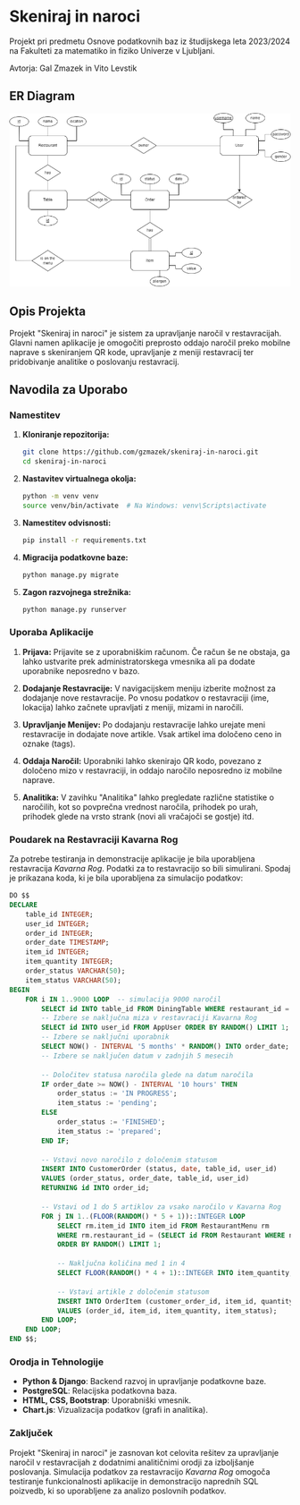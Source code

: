 # Skeniraj in naroci

Projekt pri predmetu Osnove podatkovnih baz iz študijskega leta 2023/2024 na Fakulteti za matematiko in fiziko Univerze v Ljubljani.

Avtorja: Gal Zmazek in Vito Levstik

## ER Diagram
![ER diagram](https://github.com/gzmazek/skeniraj-in-naroci/blob/main/ER_diagram.png?raw=true)

## Opis Projekta

Projekt "Skeniraj in naroci" je sistem za upravljanje naročil v restavracijah. Glavni namen aplikacije je omogočiti preprosto oddajo naročil preko mobilne naprave s skeniranjem QR kode, upravljanje z meniji restavracij ter pridobivanje analitike o poslovanju restavracij.

## Navodila za Uporabo

### Namestitev

1. **Kloniranje repozitorija:**

   ```bash
   git clone https://github.com/gzmazek/skeniraj-in-naroci.git
   cd skeniraj-in-naroci
   ```

2. **Nastavitev virtualnega okolja:**

   ```bash
   python -m venv venv
   source venv/bin/activate  # Na Windows: venv\Scripts\activate
   ```

3. **Namestitev odvisnosti:**

   ```bash
   pip install -r requirements.txt
   ```

4. **Migracija podatkovne baze:**

   ```bash
   python manage.py migrate
   ```

5. **Zagon razvojnega strežnika:**

   ```bash
   python manage.py runserver
   ```

### Uporaba Aplikacije

1. **Prijava:**
   Prijavite se z uporabniškim računom. Če račun še ne obstaja, ga lahko ustvarite prek administratorskega vmesnika ali pa dodate uporabnike neposredno v bazo.

2. **Dodajanje Restavracije:**
   V navigacijskem meniju izberite možnost za dodajanje nove restavracije. Po vnosu podatkov o restavraciji (ime, lokacija) lahko začnete upravljati z meniji, mizami in naročili.

3. **Upravljanje Menijev:**
   Po dodajanju restavracije lahko urejate meni restavracije in dodajate nove artikle. Vsak artikel ima določeno ceno in oznake (tags).

4. **Oddaja Naročil:**
   Uporabniki lahko skenirajo QR kodo, povezano z določeno mizo v restavraciji, in oddajo naročilo neposredno iz mobilne naprave.

5. **Analitika:**
   V zavihku "Analitika" lahko pregledate različne statistike o naročilih, kot so povprečna vrednost naročila, prihodek po urah, prihodek glede na vrsto strank (novi ali vračajoči se gostje) itd.

### Poudarek na Restavraciji Kavarna Rog

Za potrebe testiranja in demonstracije aplikacije je bila uporabljena restavracija *Kavarna Rog*. Podatki za to restavracijo so bili simulirani. Spodaj je prikazana koda, ki je bila uporabljena za simulacijo podatkov:

```sql
DO $$
DECLARE
    table_id INTEGER;
    user_id INTEGER;
    order_id INTEGER;
    order_date TIMESTAMP;
    item_id INTEGER;
    item_quantity INTEGER;
    order_status VARCHAR(50);
    item_status VARCHAR(50);
BEGIN
    FOR i IN 1..9000 LOOP  -- simulacija 9000 naročil
        SELECT id INTO table_id FROM DiningTable WHERE restaurant_id = (SELECT id FROM Restaurant WHERE name = 'Kavarna Rog') ORDER BY RANDOM() LIMIT 1;
        -- Izbere se naključna miza v restavraciji Kavarna Rog
        SELECT id INTO user_id FROM AppUser ORDER BY RANDOM() LIMIT 1;
        -- Izbere se naključni uporabnik
        SELECT NOW() - INTERVAL '5 months' * RANDOM() INTO order_date;
        -- Izbere se naključen datum v zadnjih 5 mesecih

        -- Določitev statusa naročila glede na datum naročila
        IF order_date >= NOW() - INTERVAL '10 hours' THEN
            order_status := 'IN PROGRESS';
            item_status := 'pending';
        ELSE
            order_status := 'FINISHED';
            item_status := 'prepared';
        END IF;

        -- Vstavi novo naročilo z določenim statusom
        INSERT INTO CustomerOrder (status, date, table_id, user_id)
        VALUES (order_status, order_date, table_id, user_id)
        RETURNING id INTO order_id;

        -- Vstavi od 1 do 5 artiklov za vsako naročilo v Kavarna Rog
        FOR j IN 1..(FLOOR(RANDOM() * 5 + 1))::INTEGER LOOP
            SELECT rm.item_id INTO item_id FROM RestaurantMenu rm
            WHERE rm.restaurant_id = (SELECT id FROM Restaurant WHERE name = 'Kavarna Rog')
            ORDER BY RANDOM() LIMIT 1;
            
            -- Naključna količina med 1 in 4
            SELECT FLOOR(RANDOM() * 4 + 1)::INTEGER INTO item_quantity;

            -- Vstavi artikle z določenim statusom
            INSERT INTO OrderItem (customer_order_id, item_id, quantity, status)
            VALUES (order_id, item_id, item_quantity, item_status);
        END LOOP;
    END LOOP;
END $$;
```

### Orodja in Tehnologije

- **Python & Django**: Backend razvoj in upravljanje podatkovne baze.
- **PostgreSQL**: Relacijska podatkovna baza.
- **HTML, CSS, Bootstrap**: Uporabniški vmesnik.
- **Chart.js**: Vizualizacija podatkov (grafi in analitika).

### Zaključek

Projekt "Skeniraj in naroci" je zasnovan kot celovita rešitev za upravljanje naročil v restavracijah z dodatnimi analitičnimi orodji za izboljšanje poslovanja. Simulacija podatkov za restavracijo *Kavarna Rog* omogoča testiranje funkcionalnosti aplikacije in demonstracijo naprednih SQL poizvedb, ki so uporabljene za analizo poslovnih podatkov.
```
